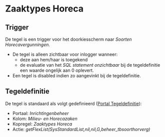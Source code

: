 # Zaaktypes Horeca

## Trigger

De tegel is een trigger voor het doorkiesscherm naar _Soorten Horecavergunningen_.

- De tegel is alleen zichtbaar voor inlogger wanneer:
  - deze aan hem/haar is toegekend
  - de evaluatie van het _SQL statement onzichtbaar_ bij de tegeldefinitie een waarde ongelijk aan 0 oplevert.
- Een tegel is disabled indien zo aangevinkt bij de tegeldefinitie.

## Tegeldefinitie

De tegel is standaard als volgt gedefinieerd ([Portal Tegeldefinitie](../../../../instellen_inrichten/portaldefinitie/portal_tegel.md)):

- Portaal: _Inrichtingenbeheer_
- Kolom: _Milieu- en Horecazaken_
- Kopregel: _Zaaktypes Horeca_
- Actie: _getFlexList(SysStandardList,nil,nil,G,beheer_tbsoorthorverg)_
